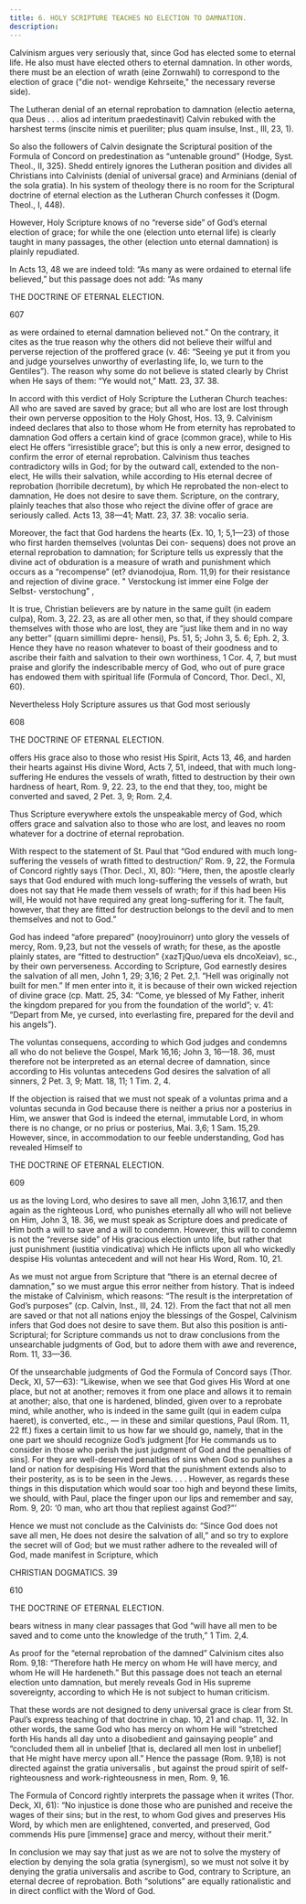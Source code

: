 ```yaml
---
title: 6. HOLY SCRIPTURE TEACHES NO ELECTION TO DAMNATION.
description: 
---
```


Calvinism argues very seriously that, since God has elected some to eternal life. He also must have elected others to eternal damnation. In other words, there must be an election of wrath (eine Zornwahl) to correspond to the election of grace ("die not- wendige Kehrseite," the necessary reverse side). 

The Lutheran denial of an eternal reprobation to damnation (electio aeterna, qua Deus . . . alios ad interitum praedestinavit) Calvin rebuked with the harshest terms (inscite nimis et pueriliter; plus quam insulse, Inst., Ill, 23, 1). 

So also the followers of Calvin designate the Scriptural position of the Formula of Concord on predestination as “untenable ground” (Hodge, Syst. Theol., II, 325). Shedd entirely ignores the Lutheran position and divides all Christians into Calvinists (denial of universal grace) and Arminians (denial of the sola gratia). In his system of theology there is no room for the Scriptural doctrine of eternal election as the Lutheran Church confesses it (Dogm. Theol., I, 448). 

However, Holy Scripture knows of no “reverse side” of God’s eternal election of grace; for while the one (election unto eternal life) is clearly taught in many passages, the other (election unto eternal damnation) is plainly repudiated. 

In Acts 13, 48 we are indeed told: “As many as were ordained to eternal life believed,” but this passage does not add: “As many 



THE DOCTRINE OF ETERNAL ELECTION. 


607 


as were ordained to eternal damnation believed not.” On the contrary, it cites as the true reason why the others did not believe their wilful and perverse rejection of the proffered grace (v. 46: “Seeing ye put it from you and judge yourselves unworthy of everlasting life, lo, we turn to the Gentiles”). The reason why some do not believe is stated clearly by Christ when He says of them: “Ye would not,” Matt. 23, 37. 38. 

In accord with this verdict of Holy Scripture the Lutheran Church teaches: All who are saved are saved by grace; but all who are lost are lost through their own perverse opposition to the Holy Ghost, Hos. 13, 9. Calvinism indeed declares that also to those whom He from eternity has reprobated to damnation God offers a certain kind of grace (common grace), while to His elect He offers “irresistible grace”; but this is only a new error, designed to confirm the error of eternal reprobation. Calvinism thus teaches contradictory wills in God; for by the outward call, extended to the non-elect, He wills their salvation, while according to His eternal decree of reprobation (horribile decretum), by which He reprobated the non-elect to damnation, He does not desire to save them. Scripture, on the contrary, plainly teaches that also those who reject the divine offer of grace are seriously called. Acts 13, 38—41; Matt. 23, 37. 38: vocalio seria. 

Moreover, the fact that God hardens the hearts (Ex. 10, 1; 5,1—23) of those who first harden themselves (voluntas Dei con- sequens) does not prove an eternal reprobation to damnation; for Scripture tells us expressly that the divine act of obduration is a measure of wrath and punishment which occurs as a “recompense” (et? dvianodojua, Rom. 11,9) for their resistance and rejection of divine grace. " Verstockung ist immer eine Folge der Selbst- verstochung” , 

It is true, Christian believers are by nature in the same guilt (in eadem culpa), Rom. 3, 22. 23, as are all other men, so that, if they should compare themselves with those who are lost, they are “just like them and in no way any better” (quarn simillimi depre- hensi), Ps. 51, 5; John 3, 5. 6; Eph. 2, 3. Hence they have no reason whatever to boast of their goodness and to ascribe their faith and salvation to their own worthiness, 1 Cor. 4, 7, but must praise and glorify the indescribable mercy of God, who out of pure grace has endowed them with spiritual life (Formula of Concord, Thor. Decl., XI, 60). 

Nevertheless Holy Scripture assures us that God most seriously 



608 


THE DOCTRINE OF ETERNAL ELECTION. 


offers His grace also to those who resist His Spirit, Acts 13, 46, and harden their hearts against His divine Word, Acts 7, 51, indeed, that with much long-suffering He endures the vessels of wrath, fitted to destruction by their own hardness of heart, Rom. 9, 22. 23, to the end that they, too, might be converted and saved, 2 Pet. 3, 9; Rom. 2,4. 

Thus Scripture everywhere extols the unspeakable mercy of God, which offers grace and salvation also to those who are lost, and leaves no room whatever for a doctrine of eternal reprobation. 

With respect to the statement of St. Paul that “God endured with much long-suffering the vessels of wrath fitted to destruction/’ Rom. 9, 22, the Formula of Concord rightly says (Thor. Decl., XI, 80): “Here, then, the apostle clearly says that God endured with much long-suffering the vessels of wrath, but does not say that He made them vessels of wrath; for if this had been His will, He would not have required any great long-suffering for it. The fault, however, that they are fitted for destruction belongs to the devil and to men themselves and not to God.” 

God has indeed “afore prepared” (nooy)rouinorr) unto glory the vessels of mercy, Rom. 9,23, but not the vessels of wrath; for these, as the apostle plainly states, are “fitted to destruction” {xazTjQuo/ueva els dncoXeiav), sc., by their own perverseness. According to Scripture, God earnestly desires the salvation of all men, John 1, 29; 3,16; 2 Pet. 2,1. “Hell was originally not built for men.” If men enter into it, it is because of their own wicked rejection of divine grace (cp. Matt. 25, 34: “Come, ye blessed of My Father, inherit the kingdom prepared for you from the foundation of the world”; v. 41: “Depart from Me, ye cursed, into everlasting fire, prepared for the devil and his angels”). 

The voluntas consequens, according to which God judges and condemns all who do not believe the Gospel, Mark 16,16; John 3, 16—18. 36, must therefore not be interpreted as an eternal decree of damnation, since according to His voluntas antecedens God desires the salvation of all sinners, 2 Pet. 3, 9; Matt. 18, 11; 1 Tim. 2, 4. 

If the objection is raised that we must not speak of a voluntas prima and a voluntas secunda in God because there is neither a prius nor a posterius in Him, we answer that God is indeed the eternal, immutable Lord, in whom there is no change, or no prius or posterius, Mai. 3,6; 1 Sam. 15,29. However, since, in accommodation to our feeble understanding, God has revealed Himself to 



THE DOCTRINE OF ETERNAL ELECTION. 


609 


us as the loving Lord, who desires to save all men, John 3,16.17, and then again as the righteous Lord, who punishes eternally all who will not believe on Him, John 3, 18. 36, we must speak as Scripture does and predicate of Him both a will to save and a will to condemn. However, this will to condemn is not the “reverse side” of His gracious election unto life, but rather that just punishment (iustitia vindicativa) which He inflicts upon all who wickedly despise His voluntas antecedent and will not hear His Word, Rom. 10, 21. 

As we must not argue from Scripture that “there is an eternal decree of damnation,” so we must argue this error neither from history. That is indeed the mistake of Calvinism, which reasons: “The result is the interpretation of God’s purposes” (cp. Calvin, Inst., Ill, 24. 12). From the fact that not all men are saved or that not all nations enjoy the blessings of the Gospel, Calvinism infers that God does not desire to save them. But also this position is anti-Scriptural; for Scripture commands us not to draw conclusions from the unsearchable judgments of God, but to adore them with awe and reverence, Rom. 11, 33—36. 

Of the unsearchable judgments of God the Formula of Concord says (Thor. Deck, XI, 57—63): “Likewise, when we see that God gives His Word at one place, but not at another; removes it from one place and allows it to remain at another; also, that one is hardened, blinded, given over to a reprobate mind, while another, who is indeed in the same guilt (qui in eadem culpa haeret), is converted, etc., — in these and similar questions, Paul (Rom. 11, 22 ff.) fixes a certain limit to us how far we should go, namely, that in the one part we should recognize God’s judgment [for He commands us to consider in those who perish the just judgment of God and the penalties of sins]. For they are well-deserved penalties of sins when God so punishes a land or nation for despising His Word that the punishment extends also to their posterity, as is to be seen in the Jews. . . . However, as regards these things in this disputation which would soar too high and beyond these limits, we should, with Paul, place the finger upon our lips and remember and say, Rom. 9, 20: ‘0 man, who art thou that repliest against God?”’ 

Hence we must not conclude as the Calvinists do: “Since God does not save all men, He does not desire the salvation of all,” and so try to explore the secret will of God; but we must rather adhere to the revealed will of God, made manifest in Scripture, which 

CHRISTIAN DOGMATICS. 39 



610 


THE DOCTRINE OF ETERNAL ELECTION. 


bears witness in many clear passages that God “will have all men to be saved and to come unto the knowledge of the truth,” 1 Tim. 2,4. 

As proof for the “eternal reprobation of the damned” Calvinism cites also Rom. 9,18: “Therefore hath He mercy on whom He will have mercy, and whom He will He hardeneth.” But this passage does not teach an eternal election unto damnation, but merely reveals God in His supreme sovereignty, according to which He is not subject to human criticism. 

That these words are not designed to deny universal grace is clear from St. Paul’s express teaching of that doctrine in chap. 10, 21 and chap. 11, 32. In other words, the same God who has mercy on whom He will “stretched forth His hands all day unto a disobedient and gainsaying people” and “concluded them all in unbelief [that is, declared all men lost in unbelief] that He might have mercy upon all.” Hence the passage (Rom. 9,18) is not directed against the gratia universalis , but against the proud spirit of self-righteousness and work-righteousness in men, Rom. 9, 16. 

The Formula of Concord rightly interprets the passage when it writes (Thor. Deck, XI, 61): “No injustice is done those who are punished and receive the wages of their sins; but in the rest, to whom God gives and preserves His Word, by which men are enlightened, converted, and preserved, God commends His pure [immense] grace and mercy, without their merit.” 

In conclusion we may say that just as we are not to solve the mystery of election by denying the sola gratia (synergism), so we must not solve it by denying the gratia universalis and ascribe to God, contrary to Scripture, an eternal decree of reprobation. Both “solutions” are equally rationalistic and in direct conflict with the Word of God. 
